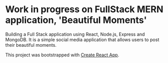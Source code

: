 # Work in progress on FullStack MERN application, 'Beautiful Moments'

Building a Full Stack application using React, Node.js, Express and MongoDB. It is a simple social media application that allows users to post their beautiful moments. 

This project was bootstrapped with [Create React App](https://github.com/facebook/create-react-app).

 